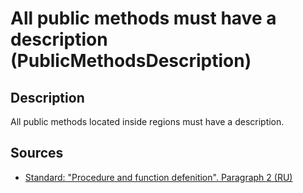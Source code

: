 # All public methods must have a description (PublicMethodsDescription)

<!-- Блоки выше заполняются автоматически, не трогать -->
## Description
All public methods located inside regions must have a description.

## Sources
* [Standard: "Procedure and function defenition". Paragraph 2 (RU)](https://its.1c.ru/db/v8std#content:453:hdoc)
